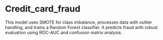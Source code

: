 # Credit_card_fraud
This model uses SMOTE for class imbalance, processes data with outlier handling, and trains a Random Forest classifier. It predicts fraud with robust evaluation using ROC-AUC and confusion matrix analysis.
